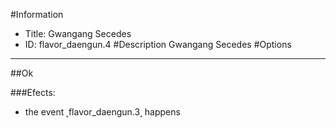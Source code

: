 #Information
 - Title: Gwangang Secedes
 - ID: flavor_daengun.4
#Description
Gwangang Secedes
#Options

___
##Ok

###Efects:<ul><li>the event ˻flavor_daengun.3˼ happens</li></ul>
